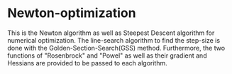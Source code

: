 # Newton-optimization
This is the Newton algorithm as well as Steepest Descent algorithm for numerical optimization. The line-search algorithm to find the step-size is done with the Golden-Section-Search(GSS) method.
Furthermore, the two functions of "Rosenbrock" and "Powel" as well as their gradient and Hessians are provided to be passed to each algorithm.
